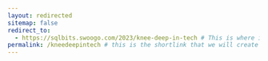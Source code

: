 ```yaml
---
layout: redirected
sitemap: false
redirect_to:
  - https://sqlbits.swoogo.com/2023/knee-deep-in-tech # This is where it will be redirected  - must be a complete url and a space after the -
permalink: /kneedeepintech # this is the shortlink that we will create the / is required - MUST MATCH the name of the file amd a space after the :
---
```

